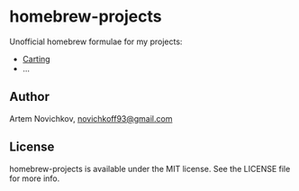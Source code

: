 # homebrew-projects

Unofficial homebrew formulae for my projects:

- [Carting](https://github.com/artemnovichkov/Carting)
- ...

## Author

Artem Novichkov, novichkoff93@gmail.com

## License

homebrew-projects is available under the MIT license. See the LICENSE file for more info.
